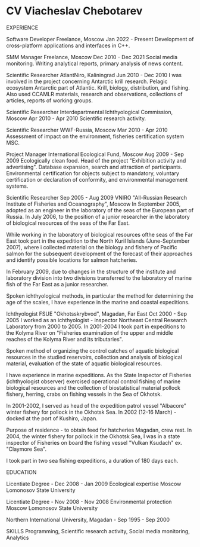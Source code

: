 # CV Viacheslav Chebotarev

EXPERIENCE

Software Developer
Freelance, Moscow Jan 2022 - Present
Development of cross-platform applications and interfaces in C++.

SMM Manager
Freelance, Moscow Dec 2010 - Dec 2021
Social media monitoring. Writing analytical reports, primary analysis of news content.

Scientific Researcher
AtlantNiro, Kaliningrad Jun 2010 - Dec 2010
I was involved in the project concerning Antarctic krill research. Pelagic ecosystem Antarctic part
of Atlantic. Krill, biology, distribution, and fishing. Also used CCAMLR materials, research and
observations, collections of articles, reports of working groups.

Scientific Researcher
Interdepartmental Ichthyological Commission, Moscow Apr 2010 - Apr 2010
Scientific research activity.

Scientific Researcher
WWF-Russia, Moscow Mar 2010 - Apr 2010
Assessment of impact on the environment, fisheries certification system MSC.

Project Manager
International Ecological Fund, Moscow Aug 2009 - Sep 2009
Ecologically clean food. Head of the project "Exhibition activity and
advertising". Database expansion, search and attraction of participants.
Environmental certification for objects subject to mandatory, voluntary
certification or declaration of conformity, and environmental management
systems.

Scientific Researcher Sep 2005 - Aug 2009
VNIRO "All-Russian Research Institute of Fisheries and Oceanography", Moscow
In September 2005, adopted as an engineer in the laboratory of the seas of the
European part of Russia. In July 2006, to the position of a junior researcher in
the laboratory of biological resources of the seas of the Far East.

While working in the laboratory of biological resources ofthe seas of the Far
East took part in the expedition to the North Kuril Islands (June-September
2007), where i collected material on the biology and fishery of Pacific salmon
for the subsequent development of the forecast of their approaches and
identify possible locations for salmon hatcheries.

In February 2009, due to changes in the structure of the institute and laboratory division into two
divisions transferred to the laboratory of marine fish of the Far East as a junior researcher.

Spoken ichthyological methods, in particular the method for determining the
age of the scales, I have experience in the marine and coastal expeditions.

Ichthyologist
FSUE "Okhotsskrybvod", Magadan, Far East Oct 2000 - Sep 2005
I worked as an ichthyologist - inspector Northeast Central Research Laboratory from 2000 to
2005. In 2001-2004 I took part in expeditions to the Kolyma River on "Fisheries examination
of the upper and middle reaches of the Kolyma River and its tributaries".

Spoken method of organizing the control catches of aquatic biological resources in the
studied reservoirs, collection and analysis of biological material, evaluation of the state of
aquatic biological resources.

I have experience in marine expeditions. As the State Inspector of Fisheries (ichthyologist
observer) exercised operational control fishing of marine biological resources and the
collection of biostatistical material pollock fishery, herring, crabs on fishing vessels in the
Sea of Okhotsk.

In 2001-2002, I served as head of the expedition patrol vessel "Albacore" winter fishery for
pollock in the Okhotsk Sea. In 2002 (12-16 March) - docked at the port of Kushiro, Japan.

Purpose of residence - to obtain feed for hatcheries Magadan, crew rest.
In 2004, the winter fishery for pollock in the Okhotsk Sea, I was in a state inspector of
Fisheries on board the fishing vessel "Vulkan Ksudach" ex. "Claymore Sea".

I took part in two sea fishing expeditions, a duration of 180 days each.

EDUCATION

Licentiate Degree - Dec 2008 - Jan 2009
Ecological expertise Moscow Lomonosov State University

Licentiate Degree - Nov 2008 - Nov 2008
Environmental protection Moscow Lomonosov State University

Northern International University, Magadan - Sep 1995 - Sep 2000

SKILLS
Programming, Scientific research activity, Social media monitoring, Analytics
